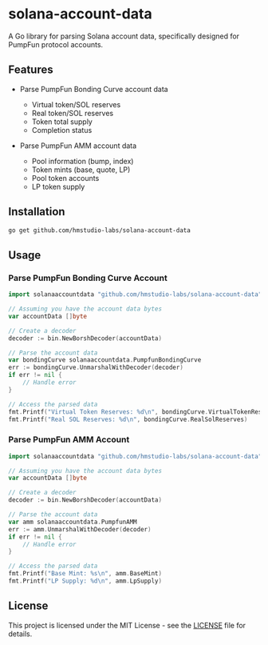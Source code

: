 # solana-account-data

A Go library for parsing Solana account data, specifically designed for PumpFun protocol accounts.

## Features

- Parse PumpFun Bonding Curve account data
  - Virtual token/SOL reserves
  - Real token/SOL reserves
  - Token total supply
  - Completion status

- Parse PumpFun AMM account data
  - Pool information (bump, index)
  - Token mints (base, quote, LP)
  - Pool token accounts
  - LP token supply

## Installation

```bash
go get github.com/hmstudio-labs/solana-account-data
```

## Usage

### Parse PumpFun Bonding Curve Account

```go
import solanaaccountdata "github.com/hmstudio-labs/solana-account-data"

// Assuming you have the account data bytes
var accountData []byte

// Create a decoder
decoder := bin.NewBorshDecoder(accountData)

// Parse the account data
var bondingCurve solanaaccountdata.PumpfunBondingCurve
err := bondingCurve.UnmarshalWithDecoder(decoder)
if err != nil {
    // Handle error
}

// Access the parsed data
fmt.Printf("Virtual Token Reserves: %d\n", bondingCurve.VirtualTokenReserves)
fmt.Printf("Real SOL Reserves: %d\n", bondingCurve.RealSolReserves)
```

### Parse PumpFun AMM Account

```go
import solanaaccountdata "github.com/hmstudio-labs/solana-account-data"

// Assuming you have the account data bytes
var accountData []byte

// Create a decoder
decoder := bin.NewBorshDecoder(accountData)

// Parse the account data
var amm solanaaccountdata.PumpfunAMM
err := amm.UnmarshalWithDecoder(decoder)
if err != nil {
    // Handle error
}

// Access the parsed data
fmt.Printf("Base Mint: %s\n", amm.BaseMint)
fmt.Printf("LP Supply: %d\n", amm.LpSupply)
```

## License

This project is licensed under the MIT License - see the [LICENSE](LICENSE) file for details.
